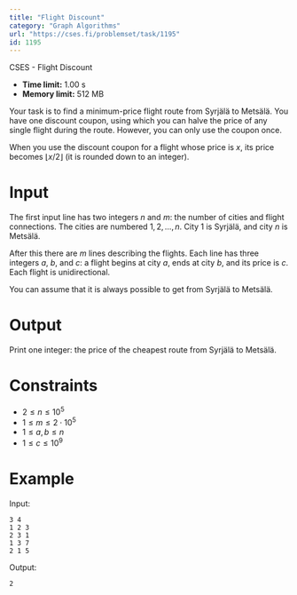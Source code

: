 ```yaml
---
title: "Flight Discount"
category: "Graph Algorithms"
url: "https://cses.fi/problemset/task/1195"
id: 1195
---
```


CSES - Flight Discount

  * **Time limit:** 1.00 s
  * **Memory limit:** 512 MB

Your task is to find a minimum-price flight route from Syrjälä to Metsälä. You
have one discount coupon, using which you can halve the price of any single
flight during the route. However, you can only use the coupon once.

When you use the discount coupon for a flight whose price is $x$, its price
becomes $\lfloor x/2 \rfloor$ (it is rounded down to an integer).

# Input

The first input line has two integers $n$ and $m$: the number of cities and
flight connections. The cities are numbered $1,2,\ldots,n$. City 1 is Syrjälä,
and city $n$ is Metsälä.

After this there are $m$ lines describing the flights. Each line has three
integers $a$, $b$, and $c$: a flight begins at city $a$, ends at city $b$, and
its price is $c$. Each flight is unidirectional.

You can assume that it is always possible to get from Syrjälä to Metsälä.

# Output

Print one integer: the price of the cheapest route from Syrjälä to Metsälä.

# Constraints

  * $2 \le n \le 10^5$
  * $1 \le m \le 2 \cdot 10^5$
  * $1 \le a,b \le n$
  * $1 \le c \le 10^9$

# Example

Input:

    
    
    3 4
    1 2 3
    2 3 1
    1 3 7
    2 1 5
    

Output:

    
    
    2
    

